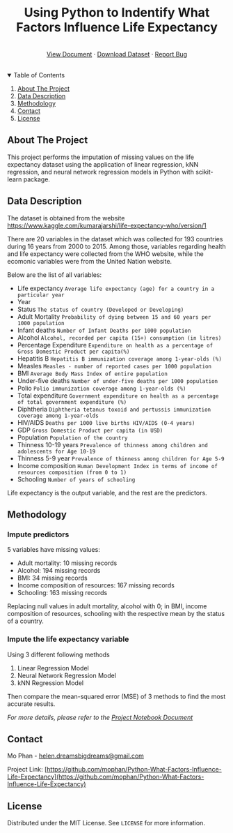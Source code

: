 
<!-- PROJECT LOGO -->
<br />

  <h1 align="center">Using Python to Indentify What Factors Influence Life Expectancy</h1>

<p align="center">
  <br /> 
    <a href="https://github.com/othneildrew/Best-README-Template">View Document</a>
    ·
    <a href="https://github.com/othneildrew/Best-README-Template/issues">Download Dataset</a>
    ·
    <a href="https://github.com/mophan/Python-What-Factors-Influence-Life-Expectancy/issues">Report Bug</a>
<br />
<br />  
  </p>
</p>



<!-- TABLE OF CONTENTS -->
<details open="open">
  <summary>Table of Contents</summary>
  <ol>
    <li>
      <a href="#about-the-project">About The Project</a>
    </li>
    <li>
      <a href="#data-description">Data Description</a>
    </li>
    <li><a href="#methodology">Methodology</a></li>
    <li><a href="#contact">Contact</a></li>
    <li><a href="#license">License</a></li>
  </ol>
</details>



<!-- ABOUT THE PROJECT -->
## About The Project

This project performs the imputation of missing values on the life expectancy dataset using the application of linear regression, kNN regression, and neural network regression models in Python with scikit-learn package.   


<!-- DATA DESCRIPTION -->
## Data Description

The dataset is obtained from the website https://www.kaggle.com/kumarajarshi/life-expectancy-who/version/1


There are 20 variables in the dataset which was collected for 193 countries during 16 years from 2000 to 2015. Among those, variables regarding health and life expectancy were collected from the WHO website, while the ecomonic variables were from the United Nation website.

Below are the list of all variables:

   - Life expectancy           `Average life expectancy (age) for a country in a particular year`
   - Year
   - Status                    `The status of country (Developed or Developing)` 
   - Adult Mortality           `Probability of dying between 15 and 60 years per 1000 population`
   - Infant deaths             `Number of Infant Deaths per 1000 population`
   - Alcohol                   `Alcohol, recorded per capita (15+) consumption (in litres)`
   - Percentage Expenditure    `Expenditure on health as a percentage of Gross Domestic Product per capita(%)`
   - Hepatitis B               `Hepatitis B immunization coverage among 1-year-olds (%)`
   - Measles                   `Measles - number of reported cases per 1000 population`
   - BMI                       `Average Body Mass Index of entire population`
   - Under-five deaths         `Number of under-five deaths per 1000 population`
   - Polio                     `Polio immunization coverage among 1-year-olds (%)`
   - Total expenditure         `Government expenditure on health as a percentage of total government expenditure (%)`
   - Diphtheria                `Diphtheria tetanus toxoid and pertussis immunization coverage among 1-year-olds`
   - HIV/AIDS                  `Deaths per 1000 live births HIV/AIDS (0-4 years)`
   - GDP                       `Gross Domestic Product per capita (in USD)`
   - Population                `Population of the country`
   - Thinness 10-19 years      `Prevalence of thinness among children and adolescents for Age 10-19` 
   - Thinness 5-9 year         `Prevalence of thinness among children for Age 5-9`
   - Income composition        `Human Development Index in terms of income of resources composition (from 0 to 1)`
   - Schooling                 `Number of years of schooling`

Life expectancy is the output variable, and the rest are the predictors.

<!-- METHODOLOGY -->
## Methodology

### Impute predictors
5 variables have missing values:
- Adult mortality: 10 missing records
- Alcohol: 194 missing records
- BMI: 34 missing records
- Income composition of resources: 167 missing records
- Schooling: 163 missing records

Replacing null values in adult mortality, alcohol with 0; in BMI, income composition of resources, schooling with the respective mean by the status of a country.

### Impute the life expectancy variable
Using 3 different following methods
1. Linear Regression Model
2. Neural Network Regression Model
3. kNN Regression Model

Then compare the mean-squared error (MSE) of 3 methods to find the most accurate results.

_For more details, please refer to the [Project Notebook Document](https://example.com)_



<!-- CONTACT -->
## Contact

Mo Phan - helen.dreamsbigdreams@gmail.com

Project Link: [https://github.com/mophan/Python-What-Factors-Influence-Life-Expectancy](https://github.com/mophan/Python-What-Factors-Influence-Life-Expectancy)


<!-- LICENSE -->
## License

Distributed under the MIT License. See `LICENSE` for more information.




<!-- MARKDOWN LINKS & IMAGES -->
<!-- https://www.markdownguide.org/basic-syntax/#reference-style-links -->
